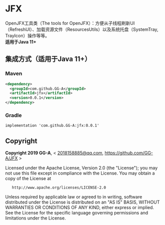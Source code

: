 # JFX
OpenJFX工具类（The tools for OpenJFX）：方便从子线程刷新UI（RefreshUI）、加载资源文件（ResourcesUtils）以及系统托盘（SystemTray, TrayIcon）操作等等。  
**适用于Java 11+**


## 集成方式（适用于Java 11+）
### Maven
```xml
<dependency>
  <groupId>com.github.GG-A</groupId>
  <artifactId>jfx</artifactId>
  <version>0.0.1</version>
</dependency>
```

### Gradle
```
implementation 'com.github.GG-A:jfx:0.0.1'
```


## Copyright

   **Copyright 2019 GG-A**, < 2018158885@qq.com, https://github.com/GG-A/JFX >
 
   Licensed under the Apache License, Version 2.0 (the "License");
   you may not use this file except in compliance with the License.
   You may obtain a copy of the License at

       http://www.apache.org/licenses/LICENSE-2.0

   Unless required by applicable law or agreed to in writing, software
   distributed under the License is distributed on an "AS IS" BASIS,
   WITHOUT WARRANTIES OR CONDITIONS OF ANY KIND, either express or implied.
   See the License for the specific language governing permissions and
   limitations under the License.

